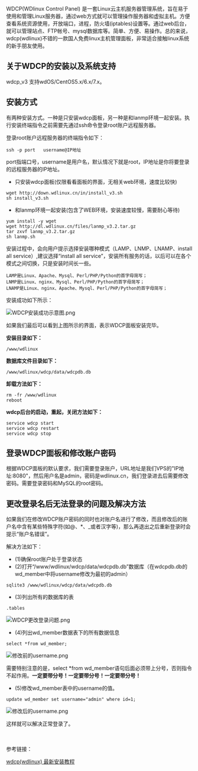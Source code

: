 WDCP(WDlinux Control Panel) 是一套Linux云主机服务器管理系统，旨在易于使用和管理Linux服务器，通过web方式就可以管理操作服务器和虚拟主机。方便查看系统资源使用，开放端口，进程，防火墙(iptables)设置等。通过web后台，就可以管理站点、FTP帐号、mysql数据库等。简单、方便、易操作。总的来说，wdcp(wdlinux)不错的一款国人免费linux主机管理面板，非常适合接触linux系统的新手朋友使用。

## 关于WDCP的安装以及系统支持

wdcp_v3 支持wdOS/CentOS5.x/6.x/7.x。

## 安装方式

有两种安装方式。一种是只安装wdcp面板，另一种是和lanmp环境一起安装。执行安装终端指令之前需要先通过ssh命令登录root账户远程服务器。

登录root账户远程服务器的终端指令如下：

```
ssh -p port   username@IP地址
```
port指端口号，username是用户名，默认情况下就是root，IP地址是你将要登录的远程服务器的IP地址。

* 只安装wdcp面板(仅限看看面板的界面，无相关web环境，速度比较快)

```
wget http://down.wdlinux.cn/in/install_v3.sh
sh install_v3.sh
```

* 和lanmp环境一起安装(包含了WEB环境，安装速度较慢，需要耐心等待)

```
yum install -y wget
wget http://dl.wdlinux.cn/files/lanmp_v3.2.tar.gz
tar zxvf lanmp_v3.2.tar.gz
sh lanmp.sh
```

安装过程中，会向用户提示选择安装哪种模式（LAMP、LNMP、LNAMP、install all service）,建议选择“install all service”，安装所有服务的话，以后可以在各个模式之间切换，只是安装时间长一些。

```
LAMP是Linux、Apache、Mysql、Perl/PHP/Python的首字母简写；
LNMP是Linux、nginx、Mysql、Perl/PHP/Python的首字母简写；
LNAMP是Linux、nginx、Apache、Mysql、Perl/PHP/Python的首字母简写；
```

安装成功如下所示：

![WDCP安装成功示意图.png](https://upload-images.jianshu.io/upload_images/4164292-af3f6804423f3426.png?imageMogr2/auto-orient/strip%7CimageView2/2/w/1240)

如果我们最后可以看到上图所示的界面，表示WDCP面板安装完毕。

**安装目录如下：**

```
/www/wdlinux
```

**数据库文件目录如下：**

```
/www/wdlinux/wdcp/data/wdcpdb.db
```

**卸载方法如下：**

```
rm -fr /www/wdlinux
reboot
```

**wdcp后台的启动，重起，关闭方法如下：**

```
service wdcp start
service wdcp restart
service wdcp stop
```


## 登录WDCP面板和修改账户密码

根据WDCP面板的默认要求，我们需要登录账户，URL地址是我们VPS的"IP地址:8080"，然后用户名是admin，密码是wdlinux.cn，我们登录进去后需要修改密码。需要登录密码和MySQL的root密码。


## 更改登录名后无法登录的问题及解决方法

如果我们在修改WDCP账户密码的同时也对账户名进行了修改，而且修改后的账户名中含有某些特殊字符(如@、*、_或者汉字等)，那么再退出之后重新登录时会提示“账户名错误”。

解决方法如下：

* (1)确保root账户处于登录状态
* (2)打开“/www/wdlinux/wdcp/data/wdcpdb.db”数据库（在wdcpdb.db的wd_member中将username修改为最初的admin）

```
sqlite3 /www/wdlinux/wdcp/data/wdcpdb.db
```
* (3)列出所有的数据库的表

```
.tables
```

![WDCP更改登录问题.png](https://upload-images.jianshu.io/upload_images/4164292-39459604dfb48a30.png?imageMogr2/auto-orient/strip%7CimageView2/2/w/1240)

* (4)列出wd_member数据表下的所有数据信息

```
select *from wd_member;
```

![修改前的username.png](https://upload-images.jianshu.io/upload_images/4164292-7d8af20268214d2e.png?imageMogr2/auto-orient/strip%7CimageView2/2/w/1240)

需要特别注意的是，select *from wd_member语句后面必须带上分号，否则指令不起作用。**一定要带分号！一定要带分号！一定要带分号！**

* (5)修改wd_member表中的username的值。

```
update wd_member set username="admin" where id=1;
```

![修改后的username.png](https://upload-images.jianshu.io/upload_images/4164292-54c38f9deb2700b1.png?imageMogr2/auto-orient/strip%7CimageView2/2/w/1240)

这样就可以解决正常登录了。



<br />
<br />
参考链接：

[wdcp(wdlinux) 最新安装教程](https://www.tracymc.cn/archives/2935)















